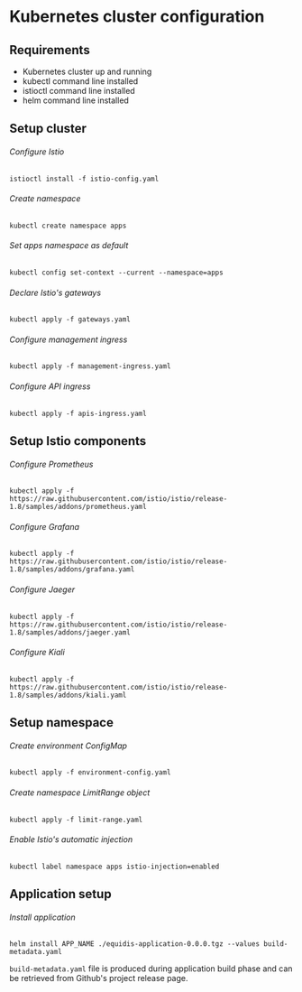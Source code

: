 # Kubernetes cluster configuration

## Requirements

* Kubernetes cluster up and running
* kubectl command line installed
* istioctl command line installed
* helm command line installed

## Setup cluster

###### Configure Istio 

```text
istioctl install -f istio-config.yaml
```

###### Create namespace

```text
kubectl create namespace apps
```

###### Set apps namespace as default

```text
kubectl config set-context --current --namespace=apps
```

###### Declare Istio's gateways

```text
kubectl apply -f gateways.yaml
```

###### Configure management ingress

```text
kubectl apply -f management-ingress.yaml
```

###### Configure API ingress

```text
kubectl apply -f apis-ingress.yaml
```

## Setup Istio components

###### Configure Prometheus

```text
kubectl apply -f https://raw.githubusercontent.com/istio/istio/release-1.8/samples/addons/prometheus.yaml
```

###### Configure Grafana

```text
kubectl apply -f https://raw.githubusercontent.com/istio/istio/release-1.8/samples/addons/grafana.yaml
```

###### Configure Jaeger

```text
kubectl apply -f https://raw.githubusercontent.com/istio/istio/release-1.8/samples/addons/jaeger.yaml
```

###### Configure Kiali

```text
kubectl apply -f https://raw.githubusercontent.com/istio/istio/release-1.8/samples/addons/kiali.yaml
```

## Setup namespace

###### Create environment ConfigMap

```text
kubectl apply -f environment-config.yaml
```

###### Create namespace LimitRange object

```text
kubectl apply -f limit-range.yaml
```

###### Enable Istio's automatic injection

```text
kubectl label namespace apps istio-injection=enabled
```

## Application setup

###### Install application

```text
helm install APP_NAME ./equidis-application-0.0.0.tgz --values build-metadata.yaml
```

`build-metadata.yaml` file is produced during application build phase and can be retrieved from Github's project release page.
